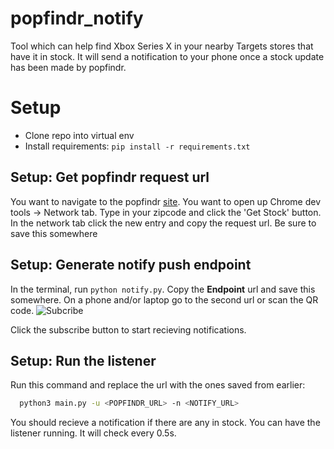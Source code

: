 # popfindr_notify

Tool which can help find Xbox Series X in your nearby Targets stores that have it in stock. It will send a notification to your phone once a 
stock update has been made by popfindr. 

# Setup
- Clone repo into virtual env
- Install requirements:
```pip install -r requirements.txt ```

## Setup: Get popfindr request url
You want to navigate to the popfindr [site](https://popfindr.com/inventory/target/207-41-0001?title=Xbox%20Series%20X%20Console&img=https://i.imgur.com/y5w5njS.jpg). 
You want to open up Chrome dev tools -> Network tab.
Type in your zipcode and click the 'Get Stock' button.
In the network tab click the new entry and copy the request url.
Be sure to save this somewhere

## Setup: Generate notify push endpoint
In the terminal, run ```python notify.py```.
Copy the **Endpoint** url and save this somewhere.
On a phone and/or laptop go to the second url or scan the QR code. 
![Subcribe](/images/notify_subscribe.jpg?raw=true)

Click the subscribe button to start recieving notifications.

## Setup: Run the listener
Run this command and replace the url with the ones saved from earlier:
```bash
  python3 main.py -u <POPFINDR_URL> -n <NOTIFY_URL>
```

You should recieve a notification if there are any in stock. You can have the listener running. It will check every 0.5s.
